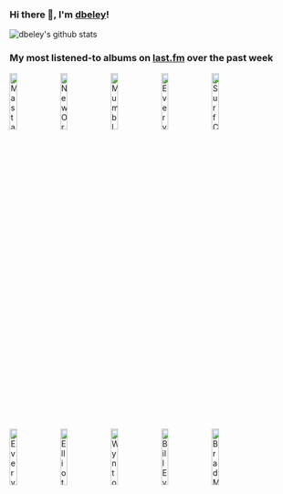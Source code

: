 ### Hi there 👋, I'm [dbeley](https://dbeley.ovh/en)!

![dbeley's github stats](https://github-readme-stats.vercel.app/api?username=dbeley)

### My most listened-to albums on [last.fm](https://www.last.fm/user/d_beley) over the past week

[<img src='https://lastfm.freetls.fastly.net/i/u/300x300/5a791bbb31d92b2932b75e171df12364.jpg' width='16%' alt='Masta Ace - A Long Hot Summer'>](https://www.last.fm/music/masta%2bace/a%2blong%2bhot%2bsummer)&nbsp;
[<img src='https://lastfm.freetls.fastly.net/i/u/300x300/503c5d0e7e96708e9c99f17e797bf65f.jpg' width='16%' alt='New Order - Power, Corruption & Lies'>](https://www.last.fm/music/new%2border/power%252c%2bcorruption%2b%2526%2blies)&nbsp;
[<img src='https://lastfm.freetls.fastly.net/i/u/300x300/64b3624ddc18103a10d07efa59308497.jpg' width='16%' alt='Mumbly - Being Ernest'>](https://www.last.fm/music/mumbly/being%2bernest)&nbsp;
[<img src='https://lastfm.freetls.fastly.net/i/u/300x300/229bb7d2ccd0dedb567a489ff7778ecd.png' width='16%' alt='Everything Everything - Raw Data Feel'>](https://www.last.fm/music/everything%2beverything/raw%2bdata%2bfeel)&nbsp;
[<img src='https://lastfm.freetls.fastly.net/i/u/300x300/22b0e9b250ae50b46645ea292786b647.jpg' width='16%' alt='Surf Curse - BUDS'>](https://www.last.fm/music/surf%2bcurse/buds)&nbsp;
<br>
[<img src='https://lastfm.freetls.fastly.net/i/u/300x300/10e816c8557155a150cb0f20aea2d09d.png' width='16%' alt='Everything Everything - Mountainhead'>](https://www.last.fm/music/everything%2beverything/mountainhead)&nbsp;
[<img src='https://lastfm.freetls.fastly.net/i/u/300x300/57b122e05ded2a780008d15d6fff45a6.png' width='16%' alt='Elliott Smith - Elliott Smith'>](https://www.last.fm/music/elliott%2bsmith/elliott%2bsmith)&nbsp;
[<img src='https://lastfm.freetls.fastly.net/i/u/300x300/de69c61b0ad8c4d957cb666b20013718.jpg' width='16%' alt='Wynton Marsalis - Marsalis Standard Time, Vol. 1'>](https://www.last.fm/music/wynton%2bmarsalis/marsalis%2bstandard%2btime%252c%2bvol.%2b1)&nbsp;
[<img src='https://lastfm.freetls.fastly.net/i/u/300x300/8c15b9b55a2a473189353b73e70512d5.jpg' width='16%' alt='Bill Evans Trio - Time Remembered'>](https://www.last.fm/music/bill%2bevans%2btrio/time%2bremembered)&nbsp;
[<img src='https://lastfm.freetls.fastly.net/i/u/300x300/a5488c6372f104314f38fa1e8b558fe6.jpg' width='16%' alt='Brad Mehldau - Ride into the Sun'>](https://www.last.fm/music/brad%2bmehldau/ride%2binto%2bthe%2bsun)&nbsp;
<br>
